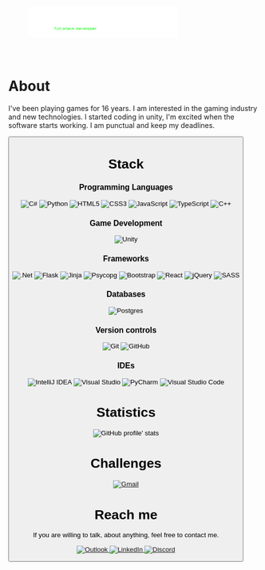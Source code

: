 <a href="https://jaroslawkaa.pythonanywhere.com/">
    <img src="fulllogo.svg" alt="Jarosław Kaszczak" id="logo" style="max-width: 85%; margin: 40px">
</a>

# About

I've been playing games for 16 years. I am interested in the gaming industry and new technologies. I started coding in unity, I'm excited when the software starts working. I am punctual and keep my deadlines. 

<button/>

# Stack

<h3 align="center">Programming Languages</h3>
<p align="center">
    <img alt="C#" src="https://img.shields.io/badge/c%23-%23239120.svg?style=for-the-badge&logo=c-sharp&logoColor=white"/>
   <img alt="Python" src="https://img.shields.io/badge/python-%2314354C.svg?style=for-the-badge&logo=python&logoColor=white"/>
   <img alt="HTML5" src="https://img.shields.io/badge/html5-%23E34F26.svg?style=for-the-badge&logo=html5&logoColor=white"/>
    <img alt="CSS3" src="https://img.shields.io/badge/css3-%231572B6.svg?style=for-the-badge&logo=css3&logoColor=white"/>
    <img alt="JavaScript" src="https://img.shields.io/badge/javascript-%23323330.svg?style=for-the-badge&logo=javascript&logoColor=%23F7DF1E"/>
    <img alt="TypeScript" src="https://img.shields.io/badge/typescript-%23007ACC.svg?style=for-the-badge&logo=typescript&logoColor=white"/>
    <img alt="C++" src="https://img.shields.io/badge/c++-%2300599C.svg?style=for-the-badge&logo=c%2B%2B&logoColor=white"/>
</p>

<h3 align="center">Game Development</h3>
<p align="center">
<img alt="Unity" src="https://img.shields.io/badge/unity-%23000000.svg?style=for-the-badge&logo=unity&logoColor=white"/>
</p>

<h3 align="center">Frameworks</h3>
<p align="center">
    <img alt=".Net" src="https://img.shields.io/badge/.NET-5C2D91?style=for-the-badge&logo=.net&logoColor=white"/>
   <img alt="Flask" src="https://img.shields.io/badge/flask-%23000.svg?style=for-the-badge&logo=flask&logoColor=white"/>
    <img alt="Jinja" src="https://img.shields.io/badge/-jinja-B41717?logo=Jinja&style=for-the-badge&color=gray&logoColor=white" />
    <img alt="Psycopg" src="https://img.shields.io/static/v1?style=for-the-badge&color=gray&label=&message=psycopg&logo=psycopg&logoColor=white" />
    <img alt="Bootstrap" src="https://img.shields.io/badge/bootstrap-%23563D7C.svg?style=for-the-badge&logo=bootstrap&logoColor=white"/>
    <img alt="React" src="https://img.shields.io/badge/react-%2320232a.svg?style=for-the-badge&logo=react&logoColor=%2361DAFB"/>
    <img alt="jQuery" src="https://img.shields.io/badge/jquery-%230769AD.svg?style=for-the-badge&logo=jquery&logoColor=white"/>
    <img alt="SASS" src="https://img.shields.io/badge/SASS-hotpink.svg?style=for-the-badge&logo=SASS&logoColor=white"/>
</p>

<h3 align="center">Databases</h3>
<p align="center">
    <img alt="Postgres" src ="https://img.shields.io/badge/postgres-%23316192.svg?style=for-the-badge&logo=postgresql&logoColor=white"/>

<h3 align="center">Version controls</h3>
<p align="center">
    <img alt="Git" src="https://img.shields.io/badge/git-%23F05033.svg?style=for-the-badge&logo=git&logoColor=white"/>
    <img alt="GitHub" src="https://img.shields.io/badge/github-%23121011.svg?style=for-the-badge&logo=github&logoColor=white"/>
</p>

<h3 align="center">IDEs</h3>
<p align="center">
    <img alt="IntelliJ IDEA" src="https://img.shields.io/badge/IntelliJIDEA-000000.svg?style=for-the-badge&logo=intellij-idea&logoColor=white"/>
    <img alt="Visual Studio" src="https://img.shields.io/badge/VisualStudio-5C2D91.svg?style=for-the-badge&logo=visual-studio&logoColor=white"/>
   <img alt="PyCharm" src="https://img.shields.io/badge/pycharm-143?style=for-the-badge&logo=pycharm&logoColor=black&color=black&labelColor=green"/>
    <img alt="Visual Studio Code" src="https://img.shields.io/badge/VisualStudioCode-0078d7.svg?style=for-the-badge&logo=visual-studio-code&logoColor=white"/>
</p>

# Statistics

<p align="center">
    <img alt="GitHub profile' stats" src="https://metrics.lecoq.io/JaroslawKAA?template=classic&languages=1&languages.limit=8&languages.sections=most-used&languages.colors=github&languages.threshold=0%25&languages.indepth=false&languages.recent.load=300&languages.recent.days=14&config.timezone=Europe%2FWarsaw" />
</p>


# Challenges

<p align="center">
    <a href="https://www.codewars.com/users/JaroslawKa" target="_blank">
        <img alt="Gmail" src="https://www.codewars.com/users/JaroslawKa/badges/large" />
    </a>
</p>


# Reach me

<p align="center">
    If you are willing to talk, about anything, feel free to contact me.
</p>

<p align="center">
    <a href="mailto:kaszczak.jaroslaw@outlook.com?subject=Hello%20Jarosław,%20from%20GitHub!" target="_blank">
    <img alt="Outlook" src="https://img.shields.io/badge/Microsoft_Outlook-0078D4?style=for-the-badge&logo=microsoft-outlook&logoColor=white" />
    <a href="https://www.linkedin.com/in/jaros%C5%82aw-kaszczak-098781129/" target="_blank">
        <img alt="LinkedIn" src="https://img.shields.io/badge/linkedin-%230077B5.svg?style=for-the-badge&logo=linkedin&logoColor=white"/>
    </a>
    <a href="https://discordapp.com/users/751203689607200829" target"_blank">
        <img alt="Discord" src="https://img.shields.io/badge/%3CServer%3E-%237289DA.svg?style=for-the-badge&logo=discord&logoColor=white"/>
    </a>
</p>
